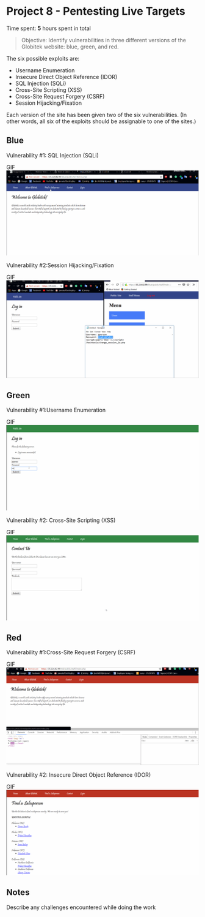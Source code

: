 # Project 8 - Pentesting Live Targets

Time spent: **5** hours spent in total

> Objective: Identify vulnerabilities in three different versions of the Globitek website: blue, green, and red.

The six possible exploits are:
* Username Enumeration
* Insecure Direct Object Reference (IDOR)
* SQL Injection (SQLi)
* Cross-Site Scripting (XSS)
* Cross-Site Request Forgery (CSRF)
* Session Hijacking/Fixation

Each version of the site has been given two of the six vulnerabilities. (In other words, all six of the exploits should be assignable to one of the sites.)

## Blue

Vulnerability #1: SQL Injection (SQLi)

GIF
![](https://github.com/JannatulFBrishty/Web-Security/blob/master/Week8/SQL%20injection.gif)

Vulnerability #2:Session Hijacking/Fixation

GIF
![](https://github.com/JannatulFBrishty/Web-Security/blob/master/Week8/Session%20HijackingFixation.gif)

## Green

Vulnerability #1:Username Enumeration

GIF
![](https://github.com/JannatulFBrishty/Web-Security/blob/master/Week8/user%20enumeration.gif)

Vulnerability #2: Cross-Site Scripting (XSS)

GIF
![](https://github.com/JannatulFBrishty/Web-Security/blob/master/Week8/Cross-Site%20Scripting.gif)

## Red

Vulnerability #1:Cross-Site Request Forgery (CSRF)

GIF
![](https://github.com/JannatulFBrishty/Web-Security/blob/master/Week8/Cross-Site%20Request%20Forgery.gif)

Vulnerability #2: Insecure Direct Object Reference (IDOR)

GIF
![](https://github.com/JannatulFBrishty/Web-Security/blob/master/Week8/Insecure%20Direct%20Object%20Reference.gif)


## Notes

Describe any challenges encountered while doing the work
